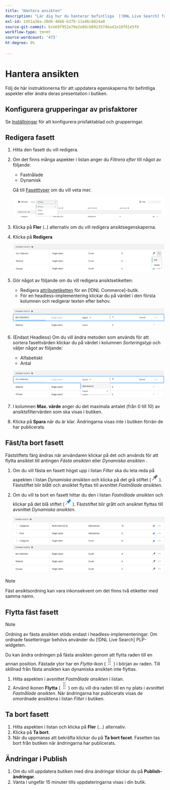 ```yaml
---
title: "Hantera ansikten"
description: "Lär dig hur du hanterar befintliga  [!DNL Live Search] facets."
exl-id: 1d51a36a-20d6-46b6-b379-11e46c8824a0
source-git-commit: bce69f952e70e2e8dcb892357dea41e18f61e5f6
workflow-type: tm+mt
source-wordcount: '473'
ht-degree: 0%

---
```


# Hantera ansikten

Följ de här instruktionerna för att uppdatera egenskaperna för befintliga aspekter eller ändra deras presentation i butiken.

## Konfigurera grupperingar av prisfaktorer

Se [Inställningar](settings.md) för att konfigurera prisfaktablad och grupperingar.

## Redigera fasett

1. Hitta den fasett du vill redigera.
1. Om det finns många aspekter i listan anger du *Filtrera efter* till något av följande:

   * Fastnålade
   * Dynamisk

   Gå till [Fasetttyper](facets-type.md) om du vill veta mer.

   ![Filteransikten](assets/facets-filter-by-cropped.png)

1. Klicka på **Fler** (..) alternativ om du vill redigera ansiktsegenskaperna.
1. Klicka på **Redigera**

   ![Redigera alternativ](assets/facet-edit-menu.png)

1. Gör något av följande om du vill redigera ansiktsetiketten:

   * Redigera [attributetiketten](https://experienceleague.adobe.com/docs/commerce-admin/catalog/product-attributes/product-attributes.html) för en [!DNL Commerce]-butik.
   * För en headless-implementering klickar du på värdet i den första kolumnen och redigerar texten efter behov.

   ![Redigera etikett](assets/facet-edit-label.png)

1. (Endast Headless) Om du vill ändra metoden som används för att sortera fasettvärden klickar du på värdet i kolumnen *Sorteringstyp* och väljer något av följande:

   * Alfabetiskt
   * Antal

   ![Redigera antal](assets/facets-edit-count.png)

1. I kolumnen **Max. värde** anger du det maximala antalet (från 0 till 10) av ansiktsfiltervärden som ska visas i butiken.
1. Klicka på **Spara** när du är klar.
Ändringarna visas inte i butiken förrän de har publicerats.

## Fäst/ta bort fasett

Fäststiftets färg ändras när användaren klickar på det och används för att flytta ansiktet till antingen *Fästa ansikten* eller *Dynamiska ansikten* .

1. Om du vill fästa en fasett högst upp i listan *Filter* ska du leta reda på aspekten i listan *Dynamiska ansikten* och klicka på det grå stiftet (![Fästväljaren](assets/btn-pin-gray.png)).
Fäststiftet blir blått och ansiktet flyttas till avsnittet *Fastnålade ansikten*.
1. Om du vill ta bort en fasett hittar du den i listan *Fastnålade ansikten* och klickar på det blå stiftet (![Fästväljaren](assets/btn-pin-blue.png)).
Fäststiftet blir grått och ansiktet flyttas till avsnittet *Dynamiska ansikten*.

   ![Fastnålade och dynamiska aspekter](assets/facets-pinned-unpinned.png)

>[!NOTE]
>
>Fäst ansiktsordning kan vara inkonsekvent om det finns två etiketter med samma namn.

## Flytta fäst fasett

>[!NOTE]
>
>Ordning av fästa ansikten stöds endast i headless-implementeringar. Om ordnade fasetteringar behövs använder du [!DNL Live Search] PLP-widgeten.

Du kan ändra ordningen på fästa ansikten genom att flytta raden till en annan position. Fästade ytor har en *Flytta*-ikon (![Flytta väljare](assets/btn-move.png)) i början av raden. Till skillnad från fästa ansikten kan dynamiska ansikten inte flyttas.

1. Hitta aspekten i avsnittet *Fastnålade ansikten* i listan.
1. Använd ikonen **Flytta** (![Flytta väljaren](assets/btn-move.png)) om du vill dra raden till en ny plats i avsnittet *Fastnålade ansikten*.
När ändringarna har publicerats visas de omordnade ansiktena i listan *Filter* i butiken.

## Ta bort fasett

1. Hitta aspekten i listan och klicka på **Fler** (...) alternativ.
1. Klicka på **Ta bort**.
1. När du uppmanas att bekräfta klickar du på **Ta bort facet**.
Fasetten tas bort från butiken när ändringarna har publicerats.

## Ändringar i Publish

1. Om du vill uppdatera butiken med dina ändringar klickar du på **Publish-ändringar**.
1. Vänta i ungefär 15 minuter tills uppdateringarna visas i din butik.
